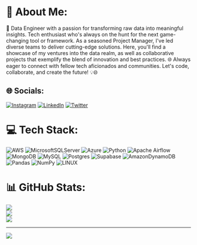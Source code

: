 # 💫 About Me:
🚀 Data Engineer with a passion for transforming raw data into meaningful insights. 
Tech enthusiast who's always on the hunt for the next game-changing tool or framework. As a seasoned Project Manager, I've led diverse teams to deliver cutting-edge solutions. Here, you'll find a showcase of my ventures into the data realm, as well as collaborative projects that exemplify the blend of innovation and best practices. 
🌐 Always eager to connect with fellow tech aficionados and communities. Let's code, collaborate, and create the future! 💡🌐


## 🌐 Socials:
[![Instagram](https://img.shields.io/badge/Instagram-%23E4405F.svg?logo=Instagram&logoColor=white)](https://instagram.com/https://www.instagram.com/andres_guecha/) [![LinkedIn](https://img.shields.io/badge/LinkedIn-%230077B5.svg?logo=linkedin&logoColor=white)](https://linkedin.com/in/https://www.linkedin.com/in/andres-guecha-284799100/) [![Twitter](https://img.shields.io/badge/Twitter-%231DA1F2.svg?logo=Twitter&logoColor=white)](https://twitter.com/https://twitter.com/Andres_Guecha) 

# 💻 Tech Stack:
![AWS](https://img.shields.io/badge/AWS-%23FF9900.svg?style=for-the-badge&logo=amazon-aws&logoColor=white) ![MicrosoftSQLServer](https://img.shields.io/badge/Microsoft%20SQL%20Sever-CC2927?style=for-the-badge&logo=microsoft%20sql%20server&logoColor=white) ![Azure](https://img.shields.io/badge/azure-%230072C6.svg?style=for-the-badge&logo=azure-devops&logoColor=white) ![Python](https://img.shields.io/badge/python-3670A0?style=for-the-badge&logo=python&logoColor=ffdd54) ![Apache Airflow](https://img.shields.io/badge/Apache%20Airflow-017CEE?style=for-the-badge&logo=Apache%20Airflow&logoColor=white) ![MongoDB](https://img.shields.io/badge/MongoDB-%234ea94b.svg?style=for-the-badge&logo=mongodb&logoColor=white) ![MySQL](https://img.shields.io/badge/mysql-%2300f.svg?style=for-the-badge&logo=mysql&logoColor=white) ![Postgres](https://img.shields.io/badge/postgres-%23316192.svg?style=for-the-badge&logo=postgresql&logoColor=white) 	![Supabase](https://img.shields.io/badge/Supabase-3ECF8E?style=for-the-badge&logo=supabase&logoColor=white) ![AmazonDynamoDB](https://img.shields.io/badge/Amazon%20DynamoDB-4053D6?style=for-the-badge&logo=Amazon%20DynamoDB&logoColor=white) ![Pandas](https://img.shields.io/badge/pandas-%23150458.svg?style=for-the-badge&logo=pandas&logoColor=white) ![NumPy](https://img.shields.io/badge/numpy-%23013243.svg?style=for-the-badge&logo=numpy&logoColor=white) ![LINUX](https://img.shields.io/badge/Linux-FCC624?style=for-the-badge&logo=linux&logoColor=black)
# 📊 GitHub Stats:
![](https://github-readme-stats.vercel.app/api?username=andresguecha&theme=dark&hide_border=false&include_all_commits=false&count_private=true)<br/>
![](https://github-readme-streak-stats.herokuapp.com/?user=andresguecha&theme=dark&hide_border=false)<br/>
![](https://github-readme-stats.vercel.app/api/top-langs/?username=andresguecha&theme=dark&hide_border=false&include_all_commits=false&count_private=true&layout=compact)

---
[![](https://visitcount.itsvg.in/api?id=andresguecha&icon=2&color=0)](https://visitcount.itsvg.in)

<!-- Proudly created with GPRM ( https://gprm.itsvg.in ) -->
